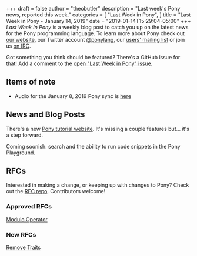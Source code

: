 +++
draft = false
author = "theobutler"
description = "Last week's Pony news, reported this week."
categories = [
    "Last Week in Pony",
]
title = "Last Week in Pony - January 14, 2019"
date = "2019-01-14T15:29:04-05:00"
+++
_Last Week In Pony_ is a weekly blog post to catch you up on the latest news for the Pony programming language. To learn more about Pony check out [our website](ponylang.io), our Twitter account [@ponylang](https://twitter.com/ponylang), our [users' mailing list](https://pony.groups.io/g/user) or join us [on IRC](https://webchat.freenode.net/?channels=%23ponylang).

Got something you think should be featured? There's a GitHub issue for that! Add a comment to the [open "Last Week in Pony" issue](https://github.com/ponylang/ponylang.github.io/issues?q=is%3Aissue+is%3Aopen+label%3Alast-week-in-pony).
<!--more-->


## Items of note

- Audio for the January 8, 2019 Pony sync is [here](https://pony.groups.io/g/dev/files/Pony%20Sync/2019_01_08/pony_sync_january_08_2019.m4a)

## News and Blog Posts

There's a new [Pony tutorial website](https://tutorial.ponylang.io). It's missing a couple features but... it's a step forward.

Coming soonish: search and the ability to run code snippets in the Pony Playground.

## RFCs

Interested in making a change, or keeping up with changes to Pony? Check out the [RFC repo](https://github.com/ponylang/rfcs). Contributors welcome!

### Approved RFCs

[Modulo Operator](https://github.com/ponylang/rfcs/blob/master/text/0061-modulo-operator.md)

### New RFCs

[Remove Traits](https://github.com/ponylang/rfcs/pull/138)
